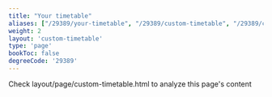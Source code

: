 ```yaml
---
title: "Your timetable"
aliases: ["/29389/your-timetable", "/29389/custom-timetable", "/29389/courses/your-timetable", "/29389/courses/custom-timetable"]
weight: 2
layout: 'custom-timetable'
type: 'page'
bookToc: false
degreeCode: '29389'
---
```


Check layout/page/custom-timetable.html to analyze this page's content
